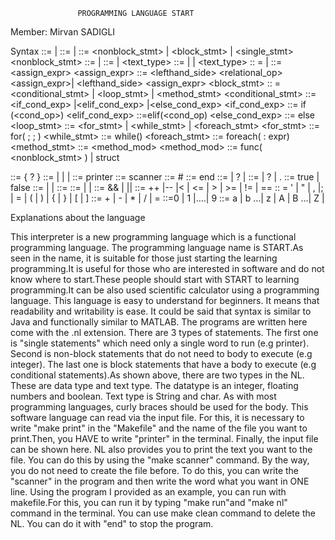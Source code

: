                    PROGRAMMING LANGUAGE START

Member: Mirvan SADIGLI

Syntax
<program> ::= <stmt> | <stmts>
<stmts> ::= <stmts> <stmt> | <stmt>
<stmt> ::=  <nonblock_stmt> | <block_stmt> | <single_stmt>
<nonblock_stmt> ::=  <types> | <expr>
<types> ::= <datatypes> | <text_type>
<datatype> ::= <int> | <float> | <boolean>
<text_type> :: = <String> | <char>
<expr> ::= <assign_expr>
<assign_expr> ::= <lefthand_side> <relational_op> <assign_expr>|
<lefthand_side> <op> <assign_expr>
<block_stmt> :: = <conditional_stmt> | <loop_stmt> | <method_stmt>
<conditional_stmt> ::=<if_cond_exp> |<elif_cond_exp> |<else_cond_exp>
 <if_cond_exp> ::= if (<cond_op>) <body> 
<elif_cond_exp> ::=elif(<cond_op) <body>
<else_cond_exp> ::= else <body>
<loop_stmt> ::= <for_stmt> | <while_stmt> | <foreach_stmt>
<for_stmt> ::= for( <expr> ; <expr> ; <expr>)  <body>
<while_stmt> ::= while(<expr>)  <body>
<foreach_stmt> ::= foreach(<expr> : expr)  <body>
<method_stmt> ::=  <method_mod>  <body>
<method_mod> ::= func( <nonblock_stmt> ) <body> | struct <body>
<body> ::= { <stmt> ? }
<single_stmt> ::= <printer_stmt> | <scanner_stmt> | <comment>|
<exit_program>
<printer_stmt> ::= printer
<scanner_stmt> ::= scanner
<comment> ::= #
<exit_program> ::= end
<int> ::= <int> <op> <int> | <int> <relational_op> <int>? | <digit>
<float> ::= <float> <op> <float> | <float> <relational_op> <floatt>? | <int>.<digit>
<boolean> ::= true | false 
<String> ::=<letter> | <digit> | <symbol>
<char> ::=<charachter>
<charachter> ::=<letter> | <digit> | <symbol>
<cond_op> ::=<expr> && <expr> | <expr> || <expr> 
<relational_op>  ::= ++ |-- |< | <= | > | >= | != | ==
<symbol> :: =  ' | " | , |; | = | ( | ) | { | } | [ | ]
<op> ::= + | - | * | / | =
<digit> ::=0 | 1 |....| 9
<letter> ::= a | b ...| z | A | B ...| Z |





Explanations about the language

This interpreter is a new programming language which is a functional programming language. The programming language name is START.As seen in the name, it is suitable for those just starting the learning programming.It is useful for those who are interested in software and do not know where to start.These people should start with START to learning programming.It can be also used scientific calculator using a programming language. This language is easy to understand for beginners. It means that readability and writability is ease. It could be said that syntax is similar to Java and functionally similar to MATLAB. The programs are written here come with the .nl extension.
There are 3 types of statements. The first one is "single statements" which need only a single word to run (e.g printer).  Second is non-block statements that do not need to body to execute (e.g integer). The last one is block statements that have a body to execute (e.g conditional statements).As shown above, there are two types in the NL. These are data type and text type. The datatype is an integer, floating numbers and boolean. Text type is String and char. As with most programming languages, curly braces should be used for the body.
This software language can read via the input file. For this, it is necessary to write "make print" in the "Makefile" and the name of the file you want to print.Then, you HAVE to write "printer" in the terminal. Finally, the input file can be shown here. NL also provides you to print the text you want to the file. You can do this by using the "make scanner" command. By the way, you do not need to create the file before. To do this, you can write the "scanner" in the program and then write the word what you want in ONE line. Using the program I provided as an example, you can run with makefile.For this, you can run it by typing "make run"and "make nl" command in the terminal. You can use make clean command to delete the NL. You can do it with "end" to stop the program.
